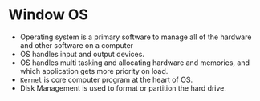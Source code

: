 # Window OS
- Operating system is a primary software to manage all of the hardware and other software on a computer
- OS handles input and output devices.
- OS handles multi tasking and allocating hardware and memories, and which application gets more priority on load. 
- `Kernel` is core computer program at the heart of OS.
- Disk Management is used to format or partition the hard drive.
